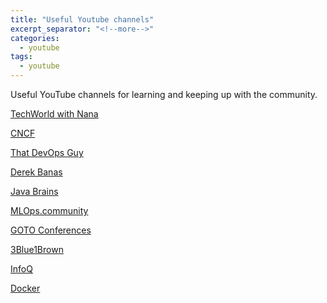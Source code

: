 ```yaml
---
title: "Useful Youtube channels"
excerpt_separator: "<!--more-->"
categories:
  - youtube
tags:
  - youtube
---
```


Useful YouTube channels for learning and keeping up with the community.

<!--more-->

[TechWorld with Nana](https://www.youtube.com/c/TechWorldwithNana)

[CNCF](https://www.youtube.com/c/cloudnativefdn)

[That DevOps Guy](https://www.youtube.com/c/MarcelDempers)

[Derek Banas](https://www.youtube.com/c/derekbanas)

[Java Brains](https://www.youtube.com/user/koushks)

[MLOps.community](https://www.youtube.com/c/MLOpscommunity)

[GOTO Conferences](https://www.youtube.com/user/gotoconferences)

[3Blue1Brown](https://www.youtube.com/c/3blue1brown)

[InfoQ](https://www.youtube.com/nctv)

[Docker](https://www.youtube.com/c/DockerIo)
